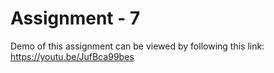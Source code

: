 # Assignment - 7

Demo of this assignment can be viewed by following this link: https://youtu.be/JufBca99bes
